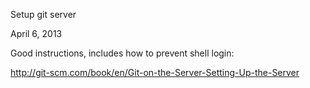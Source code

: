 Setup git server

April 6, 2013

Good instructions, includes how to prevent shell login:

http://git-scm.com/book/en/Git-on-the-Server-Setting-Up-the-Server

